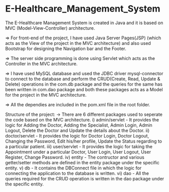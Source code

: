 # E-Healthcare_Management_System
The E-Healthcare Management System is created in Java and it is based on MVC (Model-View-Controller) architecture.

=> For front-end of the project, I have used Java Server Pages(JSP) (which acts as the View of the project in the MVC architecture) and also used Bootstrap for designing the Navigation bar and the Footer.

=> The server side programming is done using Servlet which acts as the Controller in the MVC architecture.

=> I have used MySQL database and used the JDBC driver mysql-connector to connect to the database and perform the CRUD(Create, Read, Update & Delete) operations in the com.db package and the queries for the same has been written in com.dao package and both these packages acts as a Model for the project in the MVC architecture.

=> All the dependies are included in the pom.xml file in the root folder.

Structure of the project: -> There are 6 different packages used to seperate the code based on the MVC architecture. i) admin/servlet - It provides the logic for Adding the Doctor, Adding the Specialist, Admin Login, Admin Logout, Delete the Doctor and Update the details about the Doctor. ii) doctor/servlet - It provides the logic for Doctor Login, Doctor Logout, Changing the Password, Edit his/her profile, Update the Status regarding to a particular patient. iii) user/servlet - It provides the logic for taking the Appointment under a particular Doctor, User Login, User Logout, User Register, Change Password. iv) entity - The contructor and various getter/setter methods are defined in the entity package under the specific entity. v) db - It contains the DBConnect file in which the logic for connecting the application to the database is written. vi) dao - All the queries required for the CRUD operation is written in the dao package under the specific entity.

